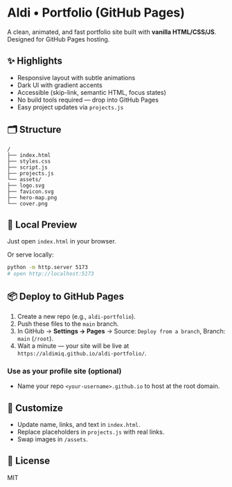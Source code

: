 # Aldi • Portfolio (GitHub Pages)


A clean, animated, and fast portfolio site built with **vanilla HTML/CSS/JS**. Designed for GitHub Pages hosting.


## ✨ Highlights
- Responsive layout with subtle animations
- Dark UI with gradient accents
- Accessible (skip-link, semantic HTML, focus states)
- No build tools required — drop into GitHub Pages
- Easy project updates via `projects.js`


## 🗂 Structure
```
/
├── index.html
├── styles.css
├── script.js
├── projects.js
└── assets/
├── logo.svg
├── favicon.svg
├── hero-map.png
└── cover.png
```


## 🚀 Local Preview
Just open `index.html` in your browser.


Or serve locally:
```bash
python -m http.server 5173
# open http://localhost:5173
```


## 📦 Deploy to GitHub Pages
1. Create a new repo (e.g., `aldi-portfolio`).
2. Push these files to the `main` branch.
3. In GitHub → **Settings → Pages** → Source: `Deploy from a branch`, Branch: `main` (`/root`).
4. Wait a minute — your site will be live at `https://aldimiq.github.io/aldi-portfolio/`.


### Use as your profile site (optional)
- Name your repo `<your-username>.github.io` to host at the root domain.


## 🔧 Customize
- Update name, links, and text in `index.html`.
- Replace placeholders in `projects.js` with real links.
- Swap images in `/assets`.


## 📝 License
MIT